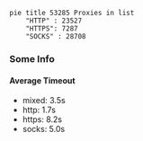 
```mermaid
pie title 53285 Proxies in list
    "HTTP" : 23527
    "HTTPS": 7287
    "SOCKS" : 28708
```

### Some Info
#### Average Timeout

- mixed: 3.5s
- http: 1.7s
- https: 8.2s
- socks: 5.0s